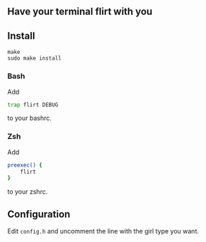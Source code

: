 ## Have your terminal flirt with you

## Install
```
make
sudo make install
```

### Bash
Add
```bash
trap flirt DEBUG
```
to your bashrc.

### Zsh
Add
```zsh
preexec() {
    flirt
}
```
to your zshrc.

## Configuration
Edit `config.h` and uncomment the line with the girl type you want.